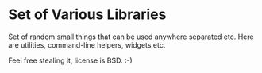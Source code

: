 Set of Various Libraries
========================

Set of random small things that can be used anywhere separated etc.
Here are utilities, command-line helpers, widgets etc.

Feel free stealing it, license is BSD. :-)
